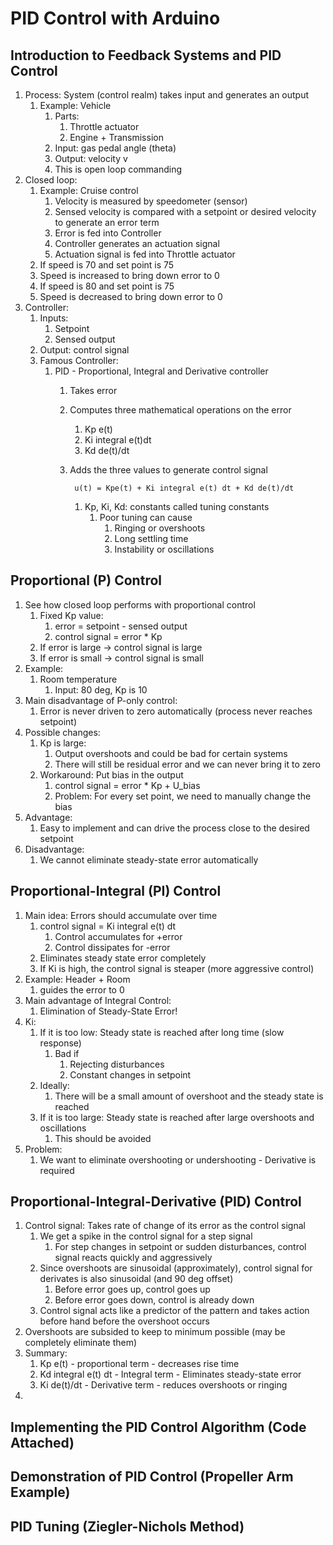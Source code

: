 # PID Control with Arduino #
## Introduction to Feedback Systems and PID Control ##
1. Process: System (control realm) takes input and generates an output
	1. Example: Vehicle
		1. Parts:
			1. Throttle actuator
			2. Engine + Transmission
		2. Input: gas pedal angle (theta)
		3. Output: velocity v
		4. This is open loop commanding
2. Closed loop:
	1. Example: Cruise control
		1. Velocity is measured by speedometer (sensor)
		2. Sensed velocity is compared with a setpoint or desired velocity to generate an error term
		3. Error is fed into Controller
		4. Controller generates an actuation signal
		5. Actuation signal is fed into Throttle actuator
	2. If speed is 70 and set point is 75
	3. Speed is increased to bring down error to 0
	4. If speed is 80 and set point is 75
	5. Speed is decreased to bring down error to 0
3. Controller:
	1. Inputs:
		1. Setpoint
		2. Sensed output
	2. Output: control signal
	3. Famous Controller:
		1. PID - Proportional, Integral and Derivative controller
			1. Takes error
			2. Computes three mathematical operations on the error
				1. Kp e(t)
				2. Ki integral e(t)dt
				3. Kd de(t)/dt
			3. Adds the three values to generate control signal

					u(t) = Kpe(t) + Ki integral e(t) dt + Kd de(t)/dt
					
				1. Kp, Ki, Kd: constants called tuning constants
					1. Poor tuning can cause
						1. Ringing or overshoots
						2. Long settling time
						3. Instability or oscillations

## Proportional (P) Control ##
1. See how closed loop performs with proportional control
	1. Fixed Kp value:
		1. error = setpoint - sensed output
		2. control signal = error * Kp
	2. If error is large -> control signal is large
	3. If error is small -> control signal is small
2. Example:
	1. Room temperature
		1. Input: 80 deg, Kp is 10
3. Main disadvantage of P-only control:
	1. Error is never driven to zero automatically (process never reaches setpoint)
4. Possible changes:
	1. Kp is large:
		1. Output overshoots and could be bad for certain systems
		2. There will still be residual error and we can never bring it to zero
	2. Workaround: Put bias in the output
		1. control signal = error * Kp + U_bias
		2. Problem: For every set point, we need to manually change the bias
5. Advantage:
	1. Easy to implement and can drive the process close to the desired setpoint
6. Disadvantage:
	1. We cannot eliminate steady-state error automatically

## Proportional-Integral (PI) Control ##
1. Main idea: Errors should accumulate over time
	1. control signal = Ki integral e(t) dt
		1. Control accumulates for +error
		2. Control dissipates for -error
	2. Eliminates steady state error completely
	3. If Ki is high, the control signal is steaper (more aggressive control)
2. Example: Header + Room
	1. guides the error to 0
3. Main advantage of Integral Control:
	1. Elimination of Steady-State Error!
4. Ki:
	1. If it is too low: Steady state is reached after long time (slow response)
		1. Bad if
			1. Rejecting disturbances
			2. Constant changes in setpoint
	2. Ideally:
		1. There will be a small amount of overshoot and the steady state is reached
	3. If it is too large: Steady state is reached after large overshoots and oscillations
		1. This should be avoided
5. Problem:
	1. We want to eliminate overshooting or undershooting - Derivative is required

## Proportional-Integral-Derivative (PID) Control ##
1. Control signal: Takes rate of change of its error as the control signal
	1. We get a spike in the control signal for a step signal
		1. For step changes in setpoint or sudden disturbances, control signal reacts quickly and aggressively
	2. Since overshoots are sinusoidal (approximately), control signal for derivates is also sinusoidal (and 90 deg offset)
		1. Before error goes up, control goes up
		2. Before error goes down, control is already down
	3. Control signal acts like a predictor of the pattern and takes action before hand before the overshoot occurs
2. Overshoots are subsided to keep to minimum possible (may be completely eliminate them)
3. Summary:
	1. Kp e(t) - proportional term - decreases rise time
	2. Kd integral e(t) dt - Integral term - Eliminates steady-state error
	3. Ki de(t)/dt - Derivative term - reduces overshoots or ringing
2. 

## Implementing the PID Control Algorithm (Code Attached) ##


## Demonstration of PID Control (Propeller Arm Example) ##
## PID Tuning (Ziegler-Nichols Method) ##